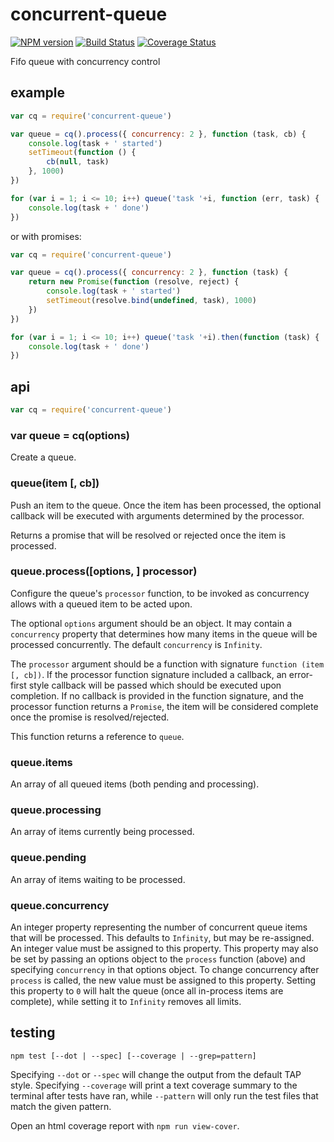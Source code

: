 # concurrent-queue

[![NPM version](https://badge.fury.io/js/concurrent-queue.png)](http://badge.fury.io/js/concurrent-queue)
[![Build Status](https://travis-ci.org/jasonpincin/concurrent-queue.svg?branch=master)](https://travis-ci.org/jasonpincin/concurrent-queue)
[![Coverage Status](https://coveralls.io/repos/jasonpincin/concurrent-queue/badge.png?branch=master)](https://coveralls.io/r/jasonpincin/concurrent-queue?branch=master)

Fifo queue with concurrency control

## example

```javascript
var cq = require('concurrent-queue')

var queue = cq().process({ concurrency: 2 }, function (task, cb) {
    console.log(task + ' started')
    setTimeout(function () {
        cb(null, task)
    }, 1000)
})

for (var i = 1; i <= 10; i++) queue('task '+i, function (err, task) {
    console.log(task + ' done')
})
```

or with promises:

```javascript
var cq = require('concurrent-queue')

var queue = cq().process({ concurrency: 2 }, function (task) {
    return new Promise(function (resolve, reject) {
        console.log(task + ' started')
        setTimeout(resolve.bind(undefined, task), 1000)
    })
})

for (var i = 1; i <= 10; i++) queue('task '+i).then(function (task) {
    console.log(task + ' done')
})
```

## api

```javascript
var cq = require('concurrent-queue')
```

### var queue = cq(options)

Create a queue. 

### queue(item [, cb])

Push an item to the queue. Once the item has been processed, the optional callback will 
be executed with arguments determined by the processor. 

Returns a promise that will be resolved or rejected once the item is processed.

### queue.process([options, ] processor)

Configure the queue's `processor` function, to be invoked as concurrency allows with a queued item 
to be acted upon.

The optional `options` argument should be an object. It may contain a `concurrency` property that 
determines how many items in the queue will be processed concurrently. The default `concurrency` is 
`Infinity`.

The `processor` argument should be a function with signature `function (item [, cb])`.  If 
the processor function signature included a callback, an error-first style callback will be passed 
which should be executed upon completion. If no callback is provided in the function signature, and 
the processor function returns a `Promise`, the item will be considered complete once the promise 
is resolved/rejected. 

This function returns a reference to `queue`.

### queue.items

An array of all queued items (both pending and processing).

### queue.processing

An array of items currently being processed.

### queue.pending

An array of items waiting to be processed.

### queue.concurrency

An integer property representing the number of concurrent queue items that will be processed. This 
defaults to `Infinity`, but may be re-assigned. An integer value must be assigned to this property. 
This property may also be set by passing an options object to the `process` function (above) and 
specifying `concurrency` in that options object. To change concurrency after `process` is called, 
the new value must be assigned to this property. Setting this property to `0` will halt the queue 
(once all in-process items are complete), while setting it to `Infinity` removes all limits.


## testing

`npm test [--dot | --spec] [--coverage | --grep=pattern]`

Specifying `--dot` or `--spec` will change the output from the default TAP style. 
Specifying `--coverage` will print a text coverage summary to the terminal after 
tests have ran, while `--pattern` will only run the test files that match the given 
pattern.

Open an html coverage report with `npm run view-cover`.
